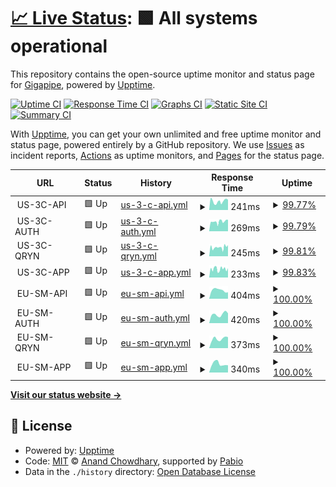 # [📈 Live Status](https://gigapipehq.github.io/healthcheck): <!--live status--> **🟩 All systems operational**

This repository contains the open-source uptime monitor and status page for [Gigapipe](https://gigapipe.com), powered by [Upptime](https://github.com/upptime/upptime).

[![Uptime CI](https://github.com/gigapipehq/healthcheck/workflows/Uptime%20CI/badge.svg)](https://github.com/gigapipehq/healthcheck/actions?query=workflow%3A%22Uptime+CI%22)
[![Response Time CI](https://github.com/gigapipehq/healthcheck/workflows/Response%20Time%20CI/badge.svg)](https://github.com/gigapipehq/healthcheck/actions?query=workflow%3A%22Response+Time+CI%22)
[![Graphs CI](https://github.com/gigapipehq/healthcheck/workflows/Graphs%20CI/badge.svg)](https://github.com/gigapipehq/healthcheck/actions?query=workflow%3A%22Graphs+CI%22)
[![Static Site CI](https://github.com/gigapipehq/healthcheck/workflows/Static%20Site%20CI/badge.svg)](https://github.com/gigapipehq/healthcheck/actions?query=workflow%3A%22Static+Site+CI%22)
[![Summary CI](https://github.com/gigapipehq/healthcheck/workflows/Summary%20CI/badge.svg)](https://github.com/gigapipehq/healthcheck/actions?query=workflow%3A%22Summary+CI%22)

With [Upptime](https://upptime.js.org), you can get your own unlimited and free uptime monitor and status page, powered entirely by a GitHub repository. We use [Issues](https://github.com/gigapipehq/healthcheck/issues) as incident reports, [Actions](https://github.com/gigapipehq/healthcheck/actions) as uptime monitors, and [Pages](https://gigapipehq.github.io/healthcheck) for the status page.

<!--start: status pages-->
<!-- This summary is generated by Upptime (https://github.com/upptime/upptime) -->
<!-- Do not edit this manually, your changes will be overwritten -->
<!-- prettier-ignore -->
| URL | Status | History | Response Time | Uptime |
| --- | ------ | ------- | ------------- | ------ |
| <img alt="" src="https://icons.duckduckgo.com/ip3/null.ico" height="13"> US-3C-API | 🟩 Up | [us-3-c-api.yml](https://github.com/gigapipehq/healthcheck/commits/HEAD/history/us-3-c-api.yml) | <details><summary><img alt="Response time graph" src="./graphs/us-3-c-api/response-time-week.png" height="20"> 241ms</summary><br><a href="https://gigapipehq.github.io/healthcheck/history/us-3-c-api"><img alt="Response time 252" src="https://img.shields.io/endpoint?url=https%3A%2F%2Fraw.githubusercontent.com%2Fgigapipehq%2Fhealthcheck%2FHEAD%2Fapi%2Fus-3-c-api%2Fresponse-time.json"></a><br><a href="https://gigapipehq.github.io/healthcheck/history/us-3-c-api"><img alt="24-hour response time 281" src="https://img.shields.io/endpoint?url=https%3A%2F%2Fraw.githubusercontent.com%2Fgigapipehq%2Fhealthcheck%2FHEAD%2Fapi%2Fus-3-c-api%2Fresponse-time-day.json"></a><br><a href="https://gigapipehq.github.io/healthcheck/history/us-3-c-api"><img alt="7-day response time 241" src="https://img.shields.io/endpoint?url=https%3A%2F%2Fraw.githubusercontent.com%2Fgigapipehq%2Fhealthcheck%2FHEAD%2Fapi%2Fus-3-c-api%2Fresponse-time-week.json"></a><br><a href="https://gigapipehq.github.io/healthcheck/history/us-3-c-api"><img alt="30-day response time 245" src="https://img.shields.io/endpoint?url=https%3A%2F%2Fraw.githubusercontent.com%2Fgigapipehq%2Fhealthcheck%2FHEAD%2Fapi%2Fus-3-c-api%2Fresponse-time-month.json"></a><br><a href="https://gigapipehq.github.io/healthcheck/history/us-3-c-api"><img alt="1-year response time 252" src="https://img.shields.io/endpoint?url=https%3A%2F%2Fraw.githubusercontent.com%2Fgigapipehq%2Fhealthcheck%2FHEAD%2Fapi%2Fus-3-c-api%2Fresponse-time-year.json"></a></details> | <details><summary><a href="https://gigapipehq.github.io/healthcheck/history/us-3-c-api">99.77%</a></summary><a href="https://gigapipehq.github.io/healthcheck/history/us-3-c-api"><img alt="All-time uptime 99.98%" src="https://img.shields.io/endpoint?url=https%3A%2F%2Fraw.githubusercontent.com%2Fgigapipehq%2Fhealthcheck%2FHEAD%2Fapi%2Fus-3-c-api%2Fuptime.json"></a><br><a href="https://gigapipehq.github.io/healthcheck/history/us-3-c-api"><img alt="24-hour uptime 100.00%" src="https://img.shields.io/endpoint?url=https%3A%2F%2Fraw.githubusercontent.com%2Fgigapipehq%2Fhealthcheck%2FHEAD%2Fapi%2Fus-3-c-api%2Fuptime-day.json"></a><br><a href="https://gigapipehq.github.io/healthcheck/history/us-3-c-api"><img alt="7-day uptime 99.77%" src="https://img.shields.io/endpoint?url=https%3A%2F%2Fraw.githubusercontent.com%2Fgigapipehq%2Fhealthcheck%2FHEAD%2Fapi%2Fus-3-c-api%2Fuptime-week.json"></a><br><a href="https://gigapipehq.github.io/healthcheck/history/us-3-c-api"><img alt="30-day uptime 99.95%" src="https://img.shields.io/endpoint?url=https%3A%2F%2Fraw.githubusercontent.com%2Fgigapipehq%2Fhealthcheck%2FHEAD%2Fapi%2Fus-3-c-api%2Fuptime-month.json"></a><br><a href="https://gigapipehq.github.io/healthcheck/history/us-3-c-api"><img alt="1-year uptime 99.98%" src="https://img.shields.io/endpoint?url=https%3A%2F%2Fraw.githubusercontent.com%2Fgigapipehq%2Fhealthcheck%2FHEAD%2Fapi%2Fus-3-c-api%2Fuptime-year.json"></a></details>
| <img alt="" src="https://icons.duckduckgo.com/ip3/null.ico" height="13"> US-3C-AUTH | 🟩 Up | [us-3-c-auth.yml](https://github.com/gigapipehq/healthcheck/commits/HEAD/history/us-3-c-auth.yml) | <details><summary><img alt="Response time graph" src="./graphs/us-3-c-auth/response-time-week.png" height="20"> 269ms</summary><br><a href="https://gigapipehq.github.io/healthcheck/history/us-3-c-auth"><img alt="Response time 241" src="https://img.shields.io/endpoint?url=https%3A%2F%2Fraw.githubusercontent.com%2Fgigapipehq%2Fhealthcheck%2FHEAD%2Fapi%2Fus-3-c-auth%2Fresponse-time.json"></a><br><a href="https://gigapipehq.github.io/healthcheck/history/us-3-c-auth"><img alt="24-hour response time 318" src="https://img.shields.io/endpoint?url=https%3A%2F%2Fraw.githubusercontent.com%2Fgigapipehq%2Fhealthcheck%2FHEAD%2Fapi%2Fus-3-c-auth%2Fresponse-time-day.json"></a><br><a href="https://gigapipehq.github.io/healthcheck/history/us-3-c-auth"><img alt="7-day response time 269" src="https://img.shields.io/endpoint?url=https%3A%2F%2Fraw.githubusercontent.com%2Fgigapipehq%2Fhealthcheck%2FHEAD%2Fapi%2Fus-3-c-auth%2Fresponse-time-week.json"></a><br><a href="https://gigapipehq.github.io/healthcheck/history/us-3-c-auth"><img alt="30-day response time 245" src="https://img.shields.io/endpoint?url=https%3A%2F%2Fraw.githubusercontent.com%2Fgigapipehq%2Fhealthcheck%2FHEAD%2Fapi%2Fus-3-c-auth%2Fresponse-time-month.json"></a><br><a href="https://gigapipehq.github.io/healthcheck/history/us-3-c-auth"><img alt="1-year response time 241" src="https://img.shields.io/endpoint?url=https%3A%2F%2Fraw.githubusercontent.com%2Fgigapipehq%2Fhealthcheck%2FHEAD%2Fapi%2Fus-3-c-auth%2Fresponse-time-year.json"></a></details> | <details><summary><a href="https://gigapipehq.github.io/healthcheck/history/us-3-c-auth">99.79%</a></summary><a href="https://gigapipehq.github.io/healthcheck/history/us-3-c-auth"><img alt="All-time uptime 99.98%" src="https://img.shields.io/endpoint?url=https%3A%2F%2Fraw.githubusercontent.com%2Fgigapipehq%2Fhealthcheck%2FHEAD%2Fapi%2Fus-3-c-auth%2Fuptime.json"></a><br><a href="https://gigapipehq.github.io/healthcheck/history/us-3-c-auth"><img alt="24-hour uptime 100.00%" src="https://img.shields.io/endpoint?url=https%3A%2F%2Fraw.githubusercontent.com%2Fgigapipehq%2Fhealthcheck%2FHEAD%2Fapi%2Fus-3-c-auth%2Fuptime-day.json"></a><br><a href="https://gigapipehq.github.io/healthcheck/history/us-3-c-auth"><img alt="7-day uptime 99.79%" src="https://img.shields.io/endpoint?url=https%3A%2F%2Fraw.githubusercontent.com%2Fgigapipehq%2Fhealthcheck%2FHEAD%2Fapi%2Fus-3-c-auth%2Fuptime-week.json"></a><br><a href="https://gigapipehq.github.io/healthcheck/history/us-3-c-auth"><img alt="30-day uptime 99.95%" src="https://img.shields.io/endpoint?url=https%3A%2F%2Fraw.githubusercontent.com%2Fgigapipehq%2Fhealthcheck%2FHEAD%2Fapi%2Fus-3-c-auth%2Fuptime-month.json"></a><br><a href="https://gigapipehq.github.io/healthcheck/history/us-3-c-auth"><img alt="1-year uptime 99.98%" src="https://img.shields.io/endpoint?url=https%3A%2F%2Fraw.githubusercontent.com%2Fgigapipehq%2Fhealthcheck%2FHEAD%2Fapi%2Fus-3-c-auth%2Fuptime-year.json"></a></details>
| <img alt="" src="https://icons.duckduckgo.com/ip3/null.ico" height="13"> US-3C-QRYN | 🟩 Up | [us-3-c-qryn.yml](https://github.com/gigapipehq/healthcheck/commits/HEAD/history/us-3-c-qryn.yml) | <details><summary><img alt="Response time graph" src="./graphs/us-3-c-qryn/response-time-week.png" height="20"> 245ms</summary><br><a href="https://gigapipehq.github.io/healthcheck/history/us-3-c-qryn"><img alt="Response time 238" src="https://img.shields.io/endpoint?url=https%3A%2F%2Fraw.githubusercontent.com%2Fgigapipehq%2Fhealthcheck%2FHEAD%2Fapi%2Fus-3-c-qryn%2Fresponse-time.json"></a><br><a href="https://gigapipehq.github.io/healthcheck/history/us-3-c-qryn"><img alt="24-hour response time 304" src="https://img.shields.io/endpoint?url=https%3A%2F%2Fraw.githubusercontent.com%2Fgigapipehq%2Fhealthcheck%2FHEAD%2Fapi%2Fus-3-c-qryn%2Fresponse-time-day.json"></a><br><a href="https://gigapipehq.github.io/healthcheck/history/us-3-c-qryn"><img alt="7-day response time 245" src="https://img.shields.io/endpoint?url=https%3A%2F%2Fraw.githubusercontent.com%2Fgigapipehq%2Fhealthcheck%2FHEAD%2Fapi%2Fus-3-c-qryn%2Fresponse-time-week.json"></a><br><a href="https://gigapipehq.github.io/healthcheck/history/us-3-c-qryn"><img alt="30-day response time 236" src="https://img.shields.io/endpoint?url=https%3A%2F%2Fraw.githubusercontent.com%2Fgigapipehq%2Fhealthcheck%2FHEAD%2Fapi%2Fus-3-c-qryn%2Fresponse-time-month.json"></a><br><a href="https://gigapipehq.github.io/healthcheck/history/us-3-c-qryn"><img alt="1-year response time 238" src="https://img.shields.io/endpoint?url=https%3A%2F%2Fraw.githubusercontent.com%2Fgigapipehq%2Fhealthcheck%2FHEAD%2Fapi%2Fus-3-c-qryn%2Fresponse-time-year.json"></a></details> | <details><summary><a href="https://gigapipehq.github.io/healthcheck/history/us-3-c-qryn">99.81%</a></summary><a href="https://gigapipehq.github.io/healthcheck/history/us-3-c-qryn"><img alt="All-time uptime 99.98%" src="https://img.shields.io/endpoint?url=https%3A%2F%2Fraw.githubusercontent.com%2Fgigapipehq%2Fhealthcheck%2FHEAD%2Fapi%2Fus-3-c-qryn%2Fuptime.json"></a><br><a href="https://gigapipehq.github.io/healthcheck/history/us-3-c-qryn"><img alt="24-hour uptime 100.00%" src="https://img.shields.io/endpoint?url=https%3A%2F%2Fraw.githubusercontent.com%2Fgigapipehq%2Fhealthcheck%2FHEAD%2Fapi%2Fus-3-c-qryn%2Fuptime-day.json"></a><br><a href="https://gigapipehq.github.io/healthcheck/history/us-3-c-qryn"><img alt="7-day uptime 99.81%" src="https://img.shields.io/endpoint?url=https%3A%2F%2Fraw.githubusercontent.com%2Fgigapipehq%2Fhealthcheck%2FHEAD%2Fapi%2Fus-3-c-qryn%2Fuptime-week.json"></a><br><a href="https://gigapipehq.github.io/healthcheck/history/us-3-c-qryn"><img alt="30-day uptime 99.96%" src="https://img.shields.io/endpoint?url=https%3A%2F%2Fraw.githubusercontent.com%2Fgigapipehq%2Fhealthcheck%2FHEAD%2Fapi%2Fus-3-c-qryn%2Fuptime-month.json"></a><br><a href="https://gigapipehq.github.io/healthcheck/history/us-3-c-qryn"><img alt="1-year uptime 99.98%" src="https://img.shields.io/endpoint?url=https%3A%2F%2Fraw.githubusercontent.com%2Fgigapipehq%2Fhealthcheck%2FHEAD%2Fapi%2Fus-3-c-qryn%2Fuptime-year.json"></a></details>
| <img alt="" src="https://icons.duckduckgo.com/ip3/null.ico" height="13"> US-3C-APP | 🟩 Up | [us-3-c-app.yml](https://github.com/gigapipehq/healthcheck/commits/HEAD/history/us-3-c-app.yml) | <details><summary><img alt="Response time graph" src="./graphs/us-3-c-app/response-time-week.png" height="20"> 233ms</summary><br><a href="https://gigapipehq.github.io/healthcheck/history/us-3-c-app"><img alt="Response time 218" src="https://img.shields.io/endpoint?url=https%3A%2F%2Fraw.githubusercontent.com%2Fgigapipehq%2Fhealthcheck%2FHEAD%2Fapi%2Fus-3-c-app%2Fresponse-time.json"></a><br><a href="https://gigapipehq.github.io/healthcheck/history/us-3-c-app"><img alt="24-hour response time 256" src="https://img.shields.io/endpoint?url=https%3A%2F%2Fraw.githubusercontent.com%2Fgigapipehq%2Fhealthcheck%2FHEAD%2Fapi%2Fus-3-c-app%2Fresponse-time-day.json"></a><br><a href="https://gigapipehq.github.io/healthcheck/history/us-3-c-app"><img alt="7-day response time 233" src="https://img.shields.io/endpoint?url=https%3A%2F%2Fraw.githubusercontent.com%2Fgigapipehq%2Fhealthcheck%2FHEAD%2Fapi%2Fus-3-c-app%2Fresponse-time-week.json"></a><br><a href="https://gigapipehq.github.io/healthcheck/history/us-3-c-app"><img alt="30-day response time 223" src="https://img.shields.io/endpoint?url=https%3A%2F%2Fraw.githubusercontent.com%2Fgigapipehq%2Fhealthcheck%2FHEAD%2Fapi%2Fus-3-c-app%2Fresponse-time-month.json"></a><br><a href="https://gigapipehq.github.io/healthcheck/history/us-3-c-app"><img alt="1-year response time 218" src="https://img.shields.io/endpoint?url=https%3A%2F%2Fraw.githubusercontent.com%2Fgigapipehq%2Fhealthcheck%2FHEAD%2Fapi%2Fus-3-c-app%2Fresponse-time-year.json"></a></details> | <details><summary><a href="https://gigapipehq.github.io/healthcheck/history/us-3-c-app">99.83%</a></summary><a href="https://gigapipehq.github.io/healthcheck/history/us-3-c-app"><img alt="All-time uptime 99.98%" src="https://img.shields.io/endpoint?url=https%3A%2F%2Fraw.githubusercontent.com%2Fgigapipehq%2Fhealthcheck%2FHEAD%2Fapi%2Fus-3-c-app%2Fuptime.json"></a><br><a href="https://gigapipehq.github.io/healthcheck/history/us-3-c-app"><img alt="24-hour uptime 100.00%" src="https://img.shields.io/endpoint?url=https%3A%2F%2Fraw.githubusercontent.com%2Fgigapipehq%2Fhealthcheck%2FHEAD%2Fapi%2Fus-3-c-app%2Fuptime-day.json"></a><br><a href="https://gigapipehq.github.io/healthcheck/history/us-3-c-app"><img alt="7-day uptime 99.83%" src="https://img.shields.io/endpoint?url=https%3A%2F%2Fraw.githubusercontent.com%2Fgigapipehq%2Fhealthcheck%2FHEAD%2Fapi%2Fus-3-c-app%2Fuptime-week.json"></a><br><a href="https://gigapipehq.github.io/healthcheck/history/us-3-c-app"><img alt="30-day uptime 99.96%" src="https://img.shields.io/endpoint?url=https%3A%2F%2Fraw.githubusercontent.com%2Fgigapipehq%2Fhealthcheck%2FHEAD%2Fapi%2Fus-3-c-app%2Fuptime-month.json"></a><br><a href="https://gigapipehq.github.io/healthcheck/history/us-3-c-app"><img alt="1-year uptime 99.98%" src="https://img.shields.io/endpoint?url=https%3A%2F%2Fraw.githubusercontent.com%2Fgigapipehq%2Fhealthcheck%2FHEAD%2Fapi%2Fus-3-c-app%2Fuptime-year.json"></a></details>
| <img alt="" src="https://icons.duckduckgo.com/ip3/null.ico" height="13"> EU-SM-API | 🟩 Up | [eu-sm-api.yml](https://github.com/gigapipehq/healthcheck/commits/HEAD/history/eu-sm-api.yml) | <details><summary><img alt="Response time graph" src="./graphs/eu-sm-api/response-time-week.png" height="20"> 404ms</summary><br><a href="https://gigapipehq.github.io/healthcheck/history/eu-sm-api"><img alt="Response time 429" src="https://img.shields.io/endpoint?url=https%3A%2F%2Fraw.githubusercontent.com%2Fgigapipehq%2Fhealthcheck%2FHEAD%2Fapi%2Feu-sm-api%2Fresponse-time.json"></a><br><a href="https://gigapipehq.github.io/healthcheck/history/eu-sm-api"><img alt="24-hour response time 303" src="https://img.shields.io/endpoint?url=https%3A%2F%2Fraw.githubusercontent.com%2Fgigapipehq%2Fhealthcheck%2FHEAD%2Fapi%2Feu-sm-api%2Fresponse-time-day.json"></a><br><a href="https://gigapipehq.github.io/healthcheck/history/eu-sm-api"><img alt="7-day response time 404" src="https://img.shields.io/endpoint?url=https%3A%2F%2Fraw.githubusercontent.com%2Fgigapipehq%2Fhealthcheck%2FHEAD%2Fapi%2Feu-sm-api%2Fresponse-time-week.json"></a><br><a href="https://gigapipehq.github.io/healthcheck/history/eu-sm-api"><img alt="30-day response time 419" src="https://img.shields.io/endpoint?url=https%3A%2F%2Fraw.githubusercontent.com%2Fgigapipehq%2Fhealthcheck%2FHEAD%2Fapi%2Feu-sm-api%2Fresponse-time-month.json"></a><br><a href="https://gigapipehq.github.io/healthcheck/history/eu-sm-api"><img alt="1-year response time 429" src="https://img.shields.io/endpoint?url=https%3A%2F%2Fraw.githubusercontent.com%2Fgigapipehq%2Fhealthcheck%2FHEAD%2Fapi%2Feu-sm-api%2Fresponse-time-year.json"></a></details> | <details><summary><a href="https://gigapipehq.github.io/healthcheck/history/eu-sm-api">100.00%</a></summary><a href="https://gigapipehq.github.io/healthcheck/history/eu-sm-api"><img alt="All-time uptime 99.99%" src="https://img.shields.io/endpoint?url=https%3A%2F%2Fraw.githubusercontent.com%2Fgigapipehq%2Fhealthcheck%2FHEAD%2Fapi%2Feu-sm-api%2Fuptime.json"></a><br><a href="https://gigapipehq.github.io/healthcheck/history/eu-sm-api"><img alt="24-hour uptime 100.00%" src="https://img.shields.io/endpoint?url=https%3A%2F%2Fraw.githubusercontent.com%2Fgigapipehq%2Fhealthcheck%2FHEAD%2Fapi%2Feu-sm-api%2Fuptime-day.json"></a><br><a href="https://gigapipehq.github.io/healthcheck/history/eu-sm-api"><img alt="7-day uptime 100.00%" src="https://img.shields.io/endpoint?url=https%3A%2F%2Fraw.githubusercontent.com%2Fgigapipehq%2Fhealthcheck%2FHEAD%2Fapi%2Feu-sm-api%2Fuptime-week.json"></a><br><a href="https://gigapipehq.github.io/healthcheck/history/eu-sm-api"><img alt="30-day uptime 99.99%" src="https://img.shields.io/endpoint?url=https%3A%2F%2Fraw.githubusercontent.com%2Fgigapipehq%2Fhealthcheck%2FHEAD%2Fapi%2Feu-sm-api%2Fuptime-month.json"></a><br><a href="https://gigapipehq.github.io/healthcheck/history/eu-sm-api"><img alt="1-year uptime 99.99%" src="https://img.shields.io/endpoint?url=https%3A%2F%2Fraw.githubusercontent.com%2Fgigapipehq%2Fhealthcheck%2FHEAD%2Fapi%2Feu-sm-api%2Fuptime-year.json"></a></details>
| <img alt="" src="https://icons.duckduckgo.com/ip3/null.ico" height="13"> EU-SM-AUTH | 🟩 Up | [eu-sm-auth.yml](https://github.com/gigapipehq/healthcheck/commits/HEAD/history/eu-sm-auth.yml) | <details><summary><img alt="Response time graph" src="./graphs/eu-sm-auth/response-time-week.png" height="20"> 420ms</summary><br><a href="https://gigapipehq.github.io/healthcheck/history/eu-sm-auth"><img alt="Response time 420" src="https://img.shields.io/endpoint?url=https%3A%2F%2Fraw.githubusercontent.com%2Fgigapipehq%2Fhealthcheck%2FHEAD%2Fapi%2Feu-sm-auth%2Fresponse-time.json"></a><br><a href="https://gigapipehq.github.io/healthcheck/history/eu-sm-auth"><img alt="24-hour response time 462" src="https://img.shields.io/endpoint?url=https%3A%2F%2Fraw.githubusercontent.com%2Fgigapipehq%2Fhealthcheck%2FHEAD%2Fapi%2Feu-sm-auth%2Fresponse-time-day.json"></a><br><a href="https://gigapipehq.github.io/healthcheck/history/eu-sm-auth"><img alt="7-day response time 420" src="https://img.shields.io/endpoint?url=https%3A%2F%2Fraw.githubusercontent.com%2Fgigapipehq%2Fhealthcheck%2FHEAD%2Fapi%2Feu-sm-auth%2Fresponse-time-week.json"></a><br><a href="https://gigapipehq.github.io/healthcheck/history/eu-sm-auth"><img alt="30-day response time 417" src="https://img.shields.io/endpoint?url=https%3A%2F%2Fraw.githubusercontent.com%2Fgigapipehq%2Fhealthcheck%2FHEAD%2Fapi%2Feu-sm-auth%2Fresponse-time-month.json"></a><br><a href="https://gigapipehq.github.io/healthcheck/history/eu-sm-auth"><img alt="1-year response time 420" src="https://img.shields.io/endpoint?url=https%3A%2F%2Fraw.githubusercontent.com%2Fgigapipehq%2Fhealthcheck%2FHEAD%2Fapi%2Feu-sm-auth%2Fresponse-time-year.json"></a></details> | <details><summary><a href="https://gigapipehq.github.io/healthcheck/history/eu-sm-auth">100.00%</a></summary><a href="https://gigapipehq.github.io/healthcheck/history/eu-sm-auth"><img alt="All-time uptime 99.99%" src="https://img.shields.io/endpoint?url=https%3A%2F%2Fraw.githubusercontent.com%2Fgigapipehq%2Fhealthcheck%2FHEAD%2Fapi%2Feu-sm-auth%2Fuptime.json"></a><br><a href="https://gigapipehq.github.io/healthcheck/history/eu-sm-auth"><img alt="24-hour uptime 100.00%" src="https://img.shields.io/endpoint?url=https%3A%2F%2Fraw.githubusercontent.com%2Fgigapipehq%2Fhealthcheck%2FHEAD%2Fapi%2Feu-sm-auth%2Fuptime-day.json"></a><br><a href="https://gigapipehq.github.io/healthcheck/history/eu-sm-auth"><img alt="7-day uptime 100.00%" src="https://img.shields.io/endpoint?url=https%3A%2F%2Fraw.githubusercontent.com%2Fgigapipehq%2Fhealthcheck%2FHEAD%2Fapi%2Feu-sm-auth%2Fuptime-week.json"></a><br><a href="https://gigapipehq.github.io/healthcheck/history/eu-sm-auth"><img alt="30-day uptime 99.99%" src="https://img.shields.io/endpoint?url=https%3A%2F%2Fraw.githubusercontent.com%2Fgigapipehq%2Fhealthcheck%2FHEAD%2Fapi%2Feu-sm-auth%2Fuptime-month.json"></a><br><a href="https://gigapipehq.github.io/healthcheck/history/eu-sm-auth"><img alt="1-year uptime 99.99%" src="https://img.shields.io/endpoint?url=https%3A%2F%2Fraw.githubusercontent.com%2Fgigapipehq%2Fhealthcheck%2FHEAD%2Fapi%2Feu-sm-auth%2Fuptime-year.json"></a></details>
| <img alt="" src="https://icons.duckduckgo.com/ip3/null.ico" height="13"> EU-SM-QRYN | 🟩 Up | [eu-sm-qryn.yml](https://github.com/gigapipehq/healthcheck/commits/HEAD/history/eu-sm-qryn.yml) | <details><summary><img alt="Response time graph" src="./graphs/eu-sm-qryn/response-time-week.png" height="20"> 373ms</summary><br><a href="https://gigapipehq.github.io/healthcheck/history/eu-sm-qryn"><img alt="Response time 452" src="https://img.shields.io/endpoint?url=https%3A%2F%2Fraw.githubusercontent.com%2Fgigapipehq%2Fhealthcheck%2FHEAD%2Fapi%2Feu-sm-qryn%2Fresponse-time.json"></a><br><a href="https://gigapipehq.github.io/healthcheck/history/eu-sm-qryn"><img alt="24-hour response time 434" src="https://img.shields.io/endpoint?url=https%3A%2F%2Fraw.githubusercontent.com%2Fgigapipehq%2Fhealthcheck%2FHEAD%2Fapi%2Feu-sm-qryn%2Fresponse-time-day.json"></a><br><a href="https://gigapipehq.github.io/healthcheck/history/eu-sm-qryn"><img alt="7-day response time 373" src="https://img.shields.io/endpoint?url=https%3A%2F%2Fraw.githubusercontent.com%2Fgigapipehq%2Fhealthcheck%2FHEAD%2Fapi%2Feu-sm-qryn%2Fresponse-time-week.json"></a><br><a href="https://gigapipehq.github.io/healthcheck/history/eu-sm-qryn"><img alt="30-day response time 504" src="https://img.shields.io/endpoint?url=https%3A%2F%2Fraw.githubusercontent.com%2Fgigapipehq%2Fhealthcheck%2FHEAD%2Fapi%2Feu-sm-qryn%2Fresponse-time-month.json"></a><br><a href="https://gigapipehq.github.io/healthcheck/history/eu-sm-qryn"><img alt="1-year response time 452" src="https://img.shields.io/endpoint?url=https%3A%2F%2Fraw.githubusercontent.com%2Fgigapipehq%2Fhealthcheck%2FHEAD%2Fapi%2Feu-sm-qryn%2Fresponse-time-year.json"></a></details> | <details><summary><a href="https://gigapipehq.github.io/healthcheck/history/eu-sm-qryn">100.00%</a></summary><a href="https://gigapipehq.github.io/healthcheck/history/eu-sm-qryn"><img alt="All-time uptime 99.99%" src="https://img.shields.io/endpoint?url=https%3A%2F%2Fraw.githubusercontent.com%2Fgigapipehq%2Fhealthcheck%2FHEAD%2Fapi%2Feu-sm-qryn%2Fuptime.json"></a><br><a href="https://gigapipehq.github.io/healthcheck/history/eu-sm-qryn"><img alt="24-hour uptime 100.00%" src="https://img.shields.io/endpoint?url=https%3A%2F%2Fraw.githubusercontent.com%2Fgigapipehq%2Fhealthcheck%2FHEAD%2Fapi%2Feu-sm-qryn%2Fuptime-day.json"></a><br><a href="https://gigapipehq.github.io/healthcheck/history/eu-sm-qryn"><img alt="7-day uptime 100.00%" src="https://img.shields.io/endpoint?url=https%3A%2F%2Fraw.githubusercontent.com%2Fgigapipehq%2Fhealthcheck%2FHEAD%2Fapi%2Feu-sm-qryn%2Fuptime-week.json"></a><br><a href="https://gigapipehq.github.io/healthcheck/history/eu-sm-qryn"><img alt="30-day uptime 99.99%" src="https://img.shields.io/endpoint?url=https%3A%2F%2Fraw.githubusercontent.com%2Fgigapipehq%2Fhealthcheck%2FHEAD%2Fapi%2Feu-sm-qryn%2Fuptime-month.json"></a><br><a href="https://gigapipehq.github.io/healthcheck/history/eu-sm-qryn"><img alt="1-year uptime 99.99%" src="https://img.shields.io/endpoint?url=https%3A%2F%2Fraw.githubusercontent.com%2Fgigapipehq%2Fhealthcheck%2FHEAD%2Fapi%2Feu-sm-qryn%2Fuptime-year.json"></a></details>
| <img alt="" src="https://icons.duckduckgo.com/ip3/null.ico" height="13"> EU-SM-APP | 🟩 Up | [eu-sm-app.yml](https://github.com/gigapipehq/healthcheck/commits/HEAD/history/eu-sm-app.yml) | <details><summary><img alt="Response time graph" src="./graphs/eu-sm-app/response-time-week.png" height="20"> 340ms</summary><br><a href="https://gigapipehq.github.io/healthcheck/history/eu-sm-app"><img alt="Response time 401" src="https://img.shields.io/endpoint?url=https%3A%2F%2Fraw.githubusercontent.com%2Fgigapipehq%2Fhealthcheck%2FHEAD%2Fapi%2Feu-sm-app%2Fresponse-time.json"></a><br><a href="https://gigapipehq.github.io/healthcheck/history/eu-sm-app"><img alt="24-hour response time 285" src="https://img.shields.io/endpoint?url=https%3A%2F%2Fraw.githubusercontent.com%2Fgigapipehq%2Fhealthcheck%2FHEAD%2Fapi%2Feu-sm-app%2Fresponse-time-day.json"></a><br><a href="https://gigapipehq.github.io/healthcheck/history/eu-sm-app"><img alt="7-day response time 340" src="https://img.shields.io/endpoint?url=https%3A%2F%2Fraw.githubusercontent.com%2Fgigapipehq%2Fhealthcheck%2FHEAD%2Fapi%2Feu-sm-app%2Fresponse-time-week.json"></a><br><a href="https://gigapipehq.github.io/healthcheck/history/eu-sm-app"><img alt="30-day response time 389" src="https://img.shields.io/endpoint?url=https%3A%2F%2Fraw.githubusercontent.com%2Fgigapipehq%2Fhealthcheck%2FHEAD%2Fapi%2Feu-sm-app%2Fresponse-time-month.json"></a><br><a href="https://gigapipehq.github.io/healthcheck/history/eu-sm-app"><img alt="1-year response time 401" src="https://img.shields.io/endpoint?url=https%3A%2F%2Fraw.githubusercontent.com%2Fgigapipehq%2Fhealthcheck%2FHEAD%2Fapi%2Feu-sm-app%2Fresponse-time-year.json"></a></details> | <details><summary><a href="https://gigapipehq.github.io/healthcheck/history/eu-sm-app">100.00%</a></summary><a href="https://gigapipehq.github.io/healthcheck/history/eu-sm-app"><img alt="All-time uptime 99.99%" src="https://img.shields.io/endpoint?url=https%3A%2F%2Fraw.githubusercontent.com%2Fgigapipehq%2Fhealthcheck%2FHEAD%2Fapi%2Feu-sm-app%2Fuptime.json"></a><br><a href="https://gigapipehq.github.io/healthcheck/history/eu-sm-app"><img alt="24-hour uptime 100.00%" src="https://img.shields.io/endpoint?url=https%3A%2F%2Fraw.githubusercontent.com%2Fgigapipehq%2Fhealthcheck%2FHEAD%2Fapi%2Feu-sm-app%2Fuptime-day.json"></a><br><a href="https://gigapipehq.github.io/healthcheck/history/eu-sm-app"><img alt="7-day uptime 100.00%" src="https://img.shields.io/endpoint?url=https%3A%2F%2Fraw.githubusercontent.com%2Fgigapipehq%2Fhealthcheck%2FHEAD%2Fapi%2Feu-sm-app%2Fuptime-week.json"></a><br><a href="https://gigapipehq.github.io/healthcheck/history/eu-sm-app"><img alt="30-day uptime 99.99%" src="https://img.shields.io/endpoint?url=https%3A%2F%2Fraw.githubusercontent.com%2Fgigapipehq%2Fhealthcheck%2FHEAD%2Fapi%2Feu-sm-app%2Fuptime-month.json"></a><br><a href="https://gigapipehq.github.io/healthcheck/history/eu-sm-app"><img alt="1-year uptime 99.99%" src="https://img.shields.io/endpoint?url=https%3A%2F%2Fraw.githubusercontent.com%2Fgigapipehq%2Fhealthcheck%2FHEAD%2Fapi%2Feu-sm-app%2Fuptime-year.json"></a></details>

<!--end: status pages-->

[**Visit our status website →**](https://gigapipehq.github.io/healthcheck)

## 📄 License

- Powered by: [Upptime](https://github.com/upptime/upptime)
- Code: [MIT](./LICENSE) © [Anand Chowdhary](https://anandchowdhary.com), supported by [Pabio](https://pabio.com)
- Data in the `./history` directory: [Open Database License](https://opendatacommons.org/licenses/odbl/1-0/)
